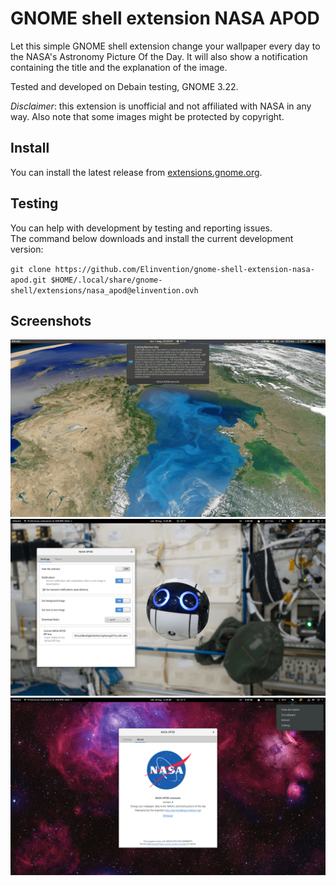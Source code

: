# GNOME shell extension NASA APOD

Let this simple GNOME shell extension change your wallpaper every day to the
NASA's Astronomy Picture Of the Day. It will also show a notification
containing the title and the explanation of the image.

Tested and developed on Debain testing, GNOME 3.22.

*Disclaimer*: this extension is unofficial and not affiliated with NASA in any way.
Also note that some images might be protected by copyright.

## Install

You can install the latest release from [extensions.gnome.org][].

## Testing

You can help with development by testing and reporting issues.  
The command below downloads and install the current development version:

`git clone https://github.com/Elinvention/gnome-shell-extension-nasa-apod.git $HOME/.local/share/gnome-shell/extensions/nasa_apod@elinvention.ovh`

## Screenshots

![NASA APOD extension][screenshot1]  
![Settings][screenshot2]  
![Settings About][screenshot3]  

[screenshot1]: https://github.com/Elinvention/gnome-shell-extension-nasa-apod/blob/master/screenshots/1.png
[screenshot2]: https://github.com/Elinvention/gnome-shell-extension-nasa-apod/blob/master/screenshots/2.png
[screenshot3]: https://github.com/Elinvention/gnome-shell-extension-nasa-apod/blob/master/screenshots/3.png
[extensions.gnome.org]: https://extensions.gnome.org/extension/1202/nasa-apod/
